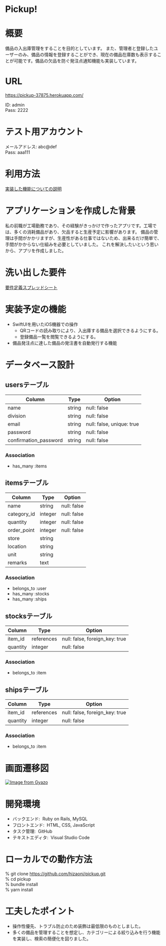 # Pickup!

# 概要
備品の入出庫管理をすることを目的としています。
また、管理者と登録したユーザーのみ、備品の情報を登録することができ、現在の備品在庫数も表示することが可能です。備品の欠品を防ぐ発注点通知機能も実装しています。

# URL
https://pickup-37875.herokuapp.com/  

ID: admin  
Pass: 2222 

# テスト用アカウント
メールアドレス: abc@def  
Pass: aaa111

# 利用方法
[実装した機能についての説明](https://docs.google.com/document/d/1An2tsO8UCKto7qj0SUY7FnnOyZrZkNn_vhxTLj55RbE/edit)

# アプリケーションを作成した背景
私の前職が工場勤務であり、その経験がきっかけで作ったアプリです。工場では、多くの消耗備品があり、欠品すると生産予定に影響があります。 備品の管理は手間がかかリますが、生産性がある仕事ではないため、出来るだけ簡単で、手間がかからない仕組みを必要としていました。
これを解決したいという思いから、アプリを作成しました。


# 洗い出した要件
[要件定義スプレッドシート](
https://docs.google.com/spreadsheets/d/18O7u01SY70OO5n1dkmihfkJtZtJRERq1Irkzj67LHRs/edit#gid=982722306)

# 実装予定の機能
- SwiftUIを用いたiOS機器での操作
  - QRコードの読み取りにより、入出庫する備品を選択できるようにする。
  - 登録備品一覧を閲覧できるようにする。
- 備品発注点に達した備品の発注書を自動発行する機能

# データベース設計

## usersテーブル

| Column                | Type   | Option                    |
|-----------------------|--------|---------------------------|
| name                  | string | null: false               |
| division              | string | null: false               |
| email                 | string | null: false, unique: true |
| password              | string | null: false               |
| confirmation_password | string | null: false               |

### Association

- has_many :items

## itemsテーブル
| Column      | Type    | Option      |
|-------------|---------|-------------|
| name        | string  | null: false |
| category_id | integer | null: false |
| quantity    | integer | null: false |
| order_point | integer | null: false |
| store       | string  |             |
| location    | string  |             |
| unit        | string  |             |
| remarks     | text    |             |

### Association

- belongs_to :user
- has_many :stocks
- has_many :ships

## stocksテーブル
| Column   | Type       | Option                         |
|----------|------------|--------------------------------|
| item_id  | references | null: false, foreign_key: true |
| quantity | integer    | null: false                    |

### Association
- belongs_to :item

## shipsテーブル
| Column   | Type       | Option                         |
|----------|------------|--------------------------------|
| item_id  | references | null: false, foreign_key: true |
| quantity | integer    | null: false                    |

### Association
- belongs_to :item

# 画面遷移図
[![Image from Gyazo](https://i.gyazo.com/2e41fdc756b324e9b25b9ab63504fb6b.png)](https://gyazo.com/2e41fdc756b324e9b25b9ab63504fb6b)

# 開発環境
- バックエンド: &nbsp;Ruby on Rails, MySQL
- フロントエンド: &nbsp;HTML, CSS, JavaScript
- タスク管理: &nbsp;GitHub
- テキストエディタ: &nbsp;Visual Studio Code

# ローカルでの動作方法
% git clone https://github.com/hizaoni/pickup.git  
% cd pickup  
% bundle install  
% yarn install

# 工夫したポイント
- 操作性優先、トラブル防止のため装飾は最低限のものとしました。
- 多くの備品を管理することを想定し、カテゴリーによる絞り込みを行う機能を実装し、検索の簡便化を図りました。


